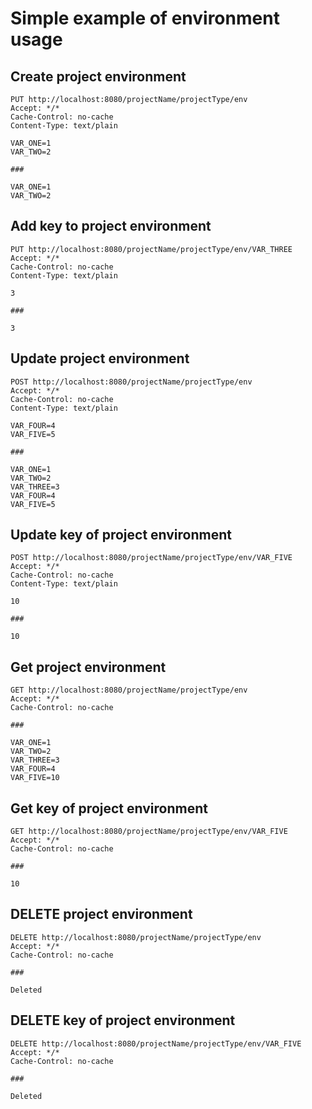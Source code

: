 # Simple example of environment usage

## Create project environment
```http
PUT http://localhost:8080/projectName/projectType/env
Accept: */*
Cache-Control: no-cache
Content-Type: text/plain

VAR_ONE=1
VAR_TWO=2

###

VAR_ONE=1
VAR_TWO=2
```
## Add key to project environment
```http
PUT http://localhost:8080/projectName/projectType/env/VAR_THREE
Accept: */*
Cache-Control: no-cache
Content-Type: text/plain

3

###

3
```

## Update project environment
```http
POST http://localhost:8080/projectName/projectType/env
Accept: */*
Cache-Control: no-cache
Content-Type: text/plain

VAR_FOUR=4
VAR_FIVE=5

###

VAR_ONE=1
VAR_TWO=2
VAR_THREE=3
VAR_FOUR=4
VAR_FIVE=5
```
## Update key of project environment
```http
POST http://localhost:8080/projectName/projectType/env/VAR_FIVE
Accept: */*
Cache-Control: no-cache
Content-Type: text/plain

10

###

10
```

## Get project environment
```http
GET http://localhost:8080/projectName/projectType/env
Accept: */*
Cache-Control: no-cache

###

VAR_ONE=1
VAR_TWO=2
VAR_THREE=3
VAR_FOUR=4
VAR_FIVE=10
```
## Get key of project environment
```http
GET http://localhost:8080/projectName/projectType/env/VAR_FIVE
Accept: */*
Cache-Control: no-cache

###

10
```

## DELETE project environment
```http
DELETE http://localhost:8080/projectName/projectType/env
Accept: */*
Cache-Control: no-cache

###

Deleted
```
## DELETE key of project environment
```http
DELETE http://localhost:8080/projectName/projectType/env/VAR_FIVE
Accept: */*
Cache-Control: no-cache

### 

Deleted
```